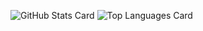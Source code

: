 ![GitHub Stats Card](https://github-readme-stats.vercel.app/api?username=junprog&count_private=true)
![Top Languages Card](https://github-readme-stats.vercel.app/api/top-langs/?username=junprog)

<!--
**junprog/junprog** is a ✨ _special_ ✨ repository because its `README.md` (this file) appears on your GitHub profile.

Here are some ideas to get you started:

- 🔭 I’m currently working on ...
- 🌱 I’m currently learning ...
- 👯 I’m looking to collaborate on ...
- 🤔 I’m looking for help with ...
- 💬 Ask me about ...
- 📫 How to reach me: ...
- 😄 Pronouns: ...
- ⚡ Fun fact: ...
-->
